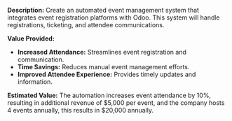 **Description:**
Create an automated event management system that integrates event registration platforms with Odoo. This system will handle registrations, ticketing, and attendee communications.

**Value Provided:**
- **Increased Attendance:** Streamlines event registration and communication.
- **Time Savings:** Reduces manual event management efforts.
- **Improved Attendee Experience:** Provides timely updates and information.

**Estimated Value:**
The automation increases event attendance by 10%, resulting in additional revenue of $5,000 per event, and the company hosts 4 events annually, this results in $20,000 annually.